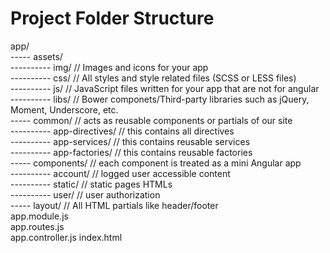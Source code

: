 # Project Folder Structure

app/  
----- assets/  
---------- img/      // Images and icons for your app    
---------- css/      // All styles and style related files (SCSS or LESS files)    
---------- js/       // JavaScript files written for your app that are not for angular    
---------- libs/     // Bower componets/Third-party libraries such as jQuery, Moment, Underscore, etc.    
----- common/   // acts as reusable components or partials of our site   
---------- app-directives/  // this contains all directives  
---------- app-services/  // this contains reusable services  
---------- app-factories/  // this contains reusable factories  
----- components/   // each component is treated as a mini Angular app   
---------- account/  // logged user accessible content  
---------- static/  // static pages HTMLs  
---------- user/  // user authorization  
----- layout/  // All HTML partials like header/footer   
app.module.js  
app.routes.js  
app.controller.js 
index.html
